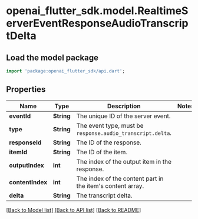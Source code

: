 # openai_flutter_sdk.model.RealtimeServerEventResponseAudioTranscriptDelta

## Load the model package
```dart
import 'package:openai_flutter_sdk/api.dart';
```

## Properties
Name | Type | Description | Notes
------------ | ------------- | ------------- | -------------
**eventId** | **String** | The unique ID of the server event. | 
**type** | **String** | The event type, must be `response.audio_transcript.delta`. | 
**responseId** | **String** | The ID of the response. | 
**itemId** | **String** | The ID of the item. | 
**outputIndex** | **int** | The index of the output item in the response. | 
**contentIndex** | **int** | The index of the content part in the item's content array. | 
**delta** | **String** | The transcript delta. | 

[[Back to Model list]](../README.md#documentation-for-models) [[Back to API list]](../README.md#documentation-for-api-endpoints) [[Back to README]](../README.md)


